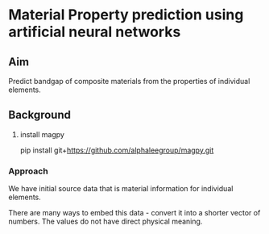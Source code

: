 # Material Property prediction using artificial neural networks

## Aim

Predict bandgap of composite materials from the properties of individual elements.

## Background

1. install magpy 

   pip install git+https://github.com/alphaleegroup/magpy.git

   





### Approach

We have initial source data that is material information for individual elements. 



There are many ways to embed this data  - convert it into a shorter vector of numbers. The values do not have direct physical meaning.
